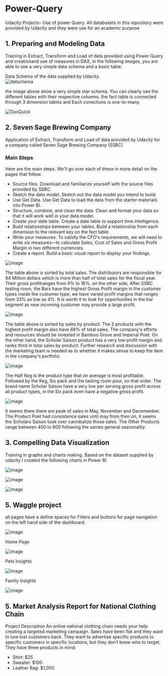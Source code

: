 # Power-Query

Udacity Projects- Use of power Query. All databasets in this repository were provided by Udacity and they were use for an academic purpose 


## 1. Preparing and Modeling Data

Training in Extract, Transform and Load of data provided using Power Query and creationand use of measures in DAX, in the following images, you are able to see a very simple data schema and a basic table. 

  Data Schema of the data supplied by Udacity.  
  ![datschema](https://user-images.githubusercontent.com/65776444/159014165-333d86e6-42bd-4ba7-9163-b1b5506ef68e.PNG)

the image above show a very simple star schema. You can clearly see the different tables with their respective columns. the fact table is connected through 3 dimension tables and Each conections is one-to-many. 

  ![DaxQuick](https://user-images.githubusercontent.com/65776444/159014761-af262076-f018-4b1e-8836-cc25fcf7962e.PNG)
  
  
## 2. Seven Sage Brewing Company

Application of Extract, Transform and Load of data provided by Udacity for a company called Seven Sage Brewing Company (SSBC) 

### Main Steps
Here are the main steps. We'll go over each of these in more detail on the pages that follow.

  * Source files. Download and familiarize yourself with the source files provided by SSBC.
  * Sketch the data model. Sketch out the data model you intend to build.
  * Use Get Data. Use Get Data to load the data from the starter materials into Power BI.
  * Structure, combine, and clean the data. Clean and format your data so that it will work well in your data model.
  * Create your date table. Create a date table to support time intelligence.
  * Build relationships between your tables. Build a relationship from each dimension to the relevant key on the fact table.
  * Write your measures. To satisfy the CFO's requirements, we will need to write six measures—to calculate Sales, Cost of Sales and Gross Profit Margin in two       different currencies.
  * Create a report. Build a basic visual report to display your findings.


![image](https://user-images.githubusercontent.com/65776444/162724752-5b70439a-c8b8-4027-af7b-3fbc32d3de6a.png)

The table above is sorted by total sales. The distributors are responsible for 94 Million dollars which is more than half of total sales for the fiscal year. Their gross profitranges from 9% to 16%. on the other side, After SSBC testing room, the Bars have the highest Gross Profit margin in the customer types inside the customer type, we have varied profit margins that ranges from 33% as low as 4%. It is worth it to look for opportunities in the bar segment as new incoming customer may provide a large profit.


![image](https://user-images.githubusercontent.com/65776444/162725284-0bfeb25e-b692-4bd2-a90b-4673959daad2.png)

The table above is sorted by sales by product. The 2 products with the highest profit margin also have 68% of total sales. The company's
efforts and resources should be invested in Bamboo Grove and Imperial Poet. On the other hand, the Scholar Saison product has a very low profit margin
and ranks third in total sales by product. Further research and discussion with the marketing team is needed as to whether it makes sense to keep the item
in the company's portfolio.

![image](https://user-images.githubusercontent.com/65776444/162725832-50d8d590-b99b-4b9c-b484-f05f0773d4f7.png)

The Half Keg is the product type that on average is most profitable. Followed by the Keg, Six pack and the tasting room pour, on that
order. The brand name Scholar Saison have a very low per serving gross profit across all product types, in the Six pack even have a negative gross profit.

![image](https://user-images.githubusercontent.com/65776444/162725909-7b4614c9-6186-4cff-ad41-9eb064c965bb.png)

It seems there there are peak of sales in May, November and Decemenber. The Product Poet had consistence sales until may from then on, it seems the
Scholars Saison took over cannibalize those sales. The Other Products range between 400 to 800 following the sames general seasonality.


## 3. Compelling Data Visualization

Training in graphs and charts making. Based on the dataset supplied by udacity I created the following charts in Power BI


![image](https://user-images.githubusercontent.com/65776444/163197223-d7687a04-61fa-45e3-b012-df431f53846f.png)



![image](https://user-images.githubusercontent.com/65776444/163197295-30fc3c26-6060-4376-bea7-c61ff16a2f6a.png)


![image](https://user-images.githubusercontent.com/65776444/163197356-43912fb8-f971-4097-b33f-6504d3411647.png)


## 5. Waggle project

all pages have a define spaces for Filters and buttons for page navigation on the left hand side of the dashboard.

![image](https://user-images.githubusercontent.com/65776444/163332962-fc1e3832-7ff0-4f0b-940b-e1d33e4bd793.png)



Home Page

![image](https://user-images.githubusercontent.com/65776444/163332355-165f8f41-72ea-412a-9a38-c258032275c2.png)


Pets Insights

![image](https://user-images.githubusercontent.com/65776444/163332432-d14299e6-77d1-4847-803c-912c84731cb7.png)

Family Insights

![image](https://user-images.githubusercontent.com/65776444/163332585-e25fa616-6910-4eab-a96e-028cf82b984b.png)







## 5. Market Analysis Report for National Clothing Chain

Project Description
An online national clothing chain needs your help creating a targeted marketing campaign. Sales have been flat and they want to lure lost customers back. They want to advertise specific products to specific customers in specific locations, but they don’t know who to target. They have three products in mind:
 - Shirt: $25
 - Sweater: $100
 - Leather Bag: $1,000







